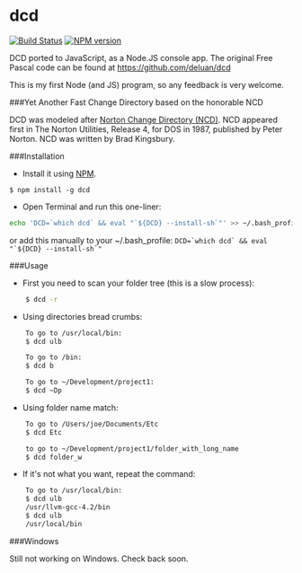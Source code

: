 dcd
===
[![Build Status](https://travis-ci.org/deluan/dcd.js.png?branch=master)](https://travis-ci.org/deluan/dcd.js)
[![NPM version](https://badge.fury.io/js/dcd.png)](http://badge.fury.io/js/dcd)

DCD ported to JavaScript, as a Node.JS console app. The original Free Pascal code can be found at https://github.com/deluan/dcd

This is my first Node (and JS) program, so any feedback is very welcome.

###Yet Another Fast Change Directory based on the honorable NCD

DCD was modeled after [Norton Change Directory (NCD)](http://www.softpanorama.org/OFM/norton_change_directory_clones.shtml). NCD appeared first in The Norton Utilities, Release 4, for DOS in 1987, published by Peter Norton. NCD was written by Brad Kingsbury.

###Installation

* Install it using [NPM](http://nodejs.org/).
```
$ npm install -g dcd
```

* Open Terminal and run this one-liner:
```bash
echo 'DCD=`which dcd` && eval "`${DCD} --install-sh`"' >> ~/.bash_profile && . ~/.bash_profile
```
  or add this manually to your ~/.bash_profile: ```DCD=`which dcd` && eval "`${DCD} --install-sh`"```

###Usage

* First you need to scan your folder tree (this is a slow process):
```bash
    $ dcd -r
```

* Using directories bread crumbs:
```bash
    To go to /usr/local/bin:
    $ dcd ulb

    To go to /bin:
    $ dcd b

    To go to ~/Development/project1:
    $ dcd ~Dp
```

* Using folder name match:
```bash
    To go to /Users/joe/Documents/Etc
    $ dcd Etc

    to go to ~/Development/project1/folder_with_long_name
    $ dcd folder_w
```

* If it's not what you want, repeat the command:
```bash
    To go to /usr/local/bin:
    $ dcd ulb
    /usr/llvm-gcc-4.2/bin
    $ dcd ulb
    /usr/local/bin
```

###Windows

Still not working on Windows. Check back soon.
